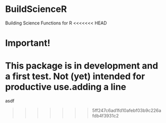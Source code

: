 # BuildScienceR
Building Science Functions for R
<<<<<<< HEAD

# Important!

This package is in development and a first test. Not (yet) intended for productive use.adding a line
=======
asdf
>>>>>>> 5ff247c6ad1fd10afebf03b9c226afdb4f3931c2
